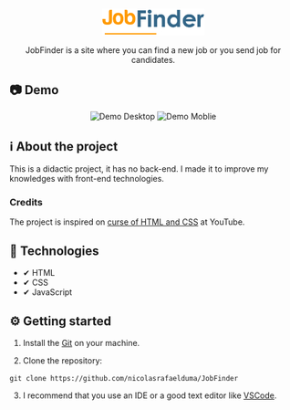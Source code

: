 <div align="center">
  <br>
  <br>
  <img src="assets/images/logo.png" alt="JobFinder" width="180px">

  JobFinder is a site where you can find a new job or you send job for candidates.
</div>

## 📷 Demo
<div align="center">
  <img src=".github/demo-desktop.gif" alt="Demo Desktop">
  <img src=".github/demo-moblie.gif" alt="Demo Moblie">
</div>

## ℹ About the project
This is a didactic project, it has no back-end.
I made it to improve my knowledges with front-end technologies.

### Credits
The project is inspired on [curse of HTML and CSS](https://www.youtube.com/playlist?list=PLnDvRpP8Bnez2LJGshXKtid2f-aUkFOqM) at YouTube.

## 🚀 Technologies
- ✔ HTML
- ✔ CSS
- ✔ JavaScript

## ⚙️ Getting started
1. Install the [Git](https://git-scm.com/) on your machine.

2. Clone the repository:
```
git clone https://github.com/nicolasrafaelduma/JobFinder
```

3. I recommend that you use an IDE or a good text editor like [VSCode](https://code.visualstudio.com/).

